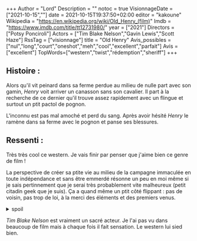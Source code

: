 +++
Author = "Lord"
Description = ""
notoc = true
VisionnageDate = ["2021-10-15",""]
date = 2021-10-15T19:37:50+02:00
editor = "kakoune"
Wikipedia = "https://en.wikipedia.org/wiki/Old_Henry_(film)"
Imdb = "https://www.imdb.com/title/tt12731980/"
year = ["2021"]
Directors = ["Potsy Ponciroli"]
Actors = ["Tim Blake Nelson","Gavin Lewis","Scott Haze"]
RssTag = ["visionnage"]
title = "Old Henry"
Avis_possibles = ["nul","long","court","oneshot","meh","cool","excellent","parfait"]
Avis = ["excellent"] 
TopWords=["western","twist","rédemption","sheriff"]
+++
## Histoire :
Alors qu'il vit peinard dans sa ferme perdue au milieu de nulle part avec son gamin, *Henry* voit arriver un canasson sans son cavalier.
Il part à la recherche de ce dernier qu'il trouve assez rapidement avec un flingue et surtout un ptit pactol de pognon.

L'inconnu est pas mal amoché et perd du sang.
Après avoir hésité *Henry* le ramène dans sa ferme avec le pognon et panse ses blessures.

## Ressenti :
Très très cool ce western.
Je vais finir par penser que j'aime bien ce genre de film !

La perspective de créer sa ptite vie au milieu de la campagne immaculée en toute indépendance et sans être emmerdé résonne un peu en moi même si je sais pertinnement que je serai très probablement vite malheureux (petit citadin geek que je suis).
Ça a quand même un ptit côté flippant : pas de voisin, pas trop de loi, à la merci des éléments et des premiers venus.

<details><summary>spoil</summary>

C'est super cool qu'en fait le héros soit *Billy the Kid* ayant survécu à *Pat Garrett* et faisant sa ptite vie anonyme.

L'assaut final est très prenant.
Toute la tension accumulée dans tout le film qui explose enfin pour du pan pan boom boom sec et efficace.

Le héros est sacrément efficace au révolver, à la hachette, au couteau et s'en sort bien en sept contre un.
Les boules que ce soit le dernier connard qui le finisse en coup de pute.

</details>

*Tim Blake Nelson* est vraiment un sacré acteur.
Je l'ai pas vu dans beaucoup de film mais à chaque fois il fait sensation.
Le western lui sied bien.

